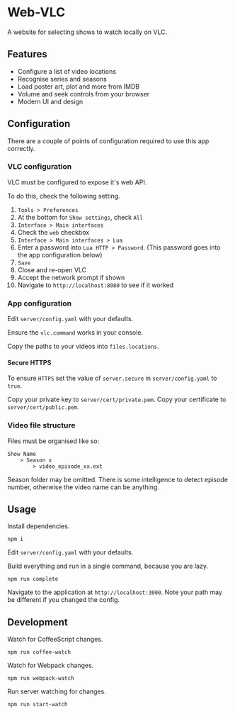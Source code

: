 # Web-VLC

A website for selecting shows to watch locally on VLC.

## Features

* Configure a list of video locations
* Recognise series and seasons
* Load poster art, plot and more from IMDB
* Volume and seek controls from your browser
* Modern UI and design

## Configuration

There are a couple of points of configuration required to use this app correctly.

### VLC configuration

VLC must be configured to expose it's web API.

To do this, check the following setting.

1. `Tools > Preferences`
2. At the bottom for `Show settings`, check `All`
3. `Interface > Main interfaces`
4. Check the `web` checkbox
5. `Interface > Main interfaces > Lua`
6. Enter a password into `Lua HTTP > Password`. (This password goes into the app configuration below)
7. `Save`
8. Close and re-open VLC
9. Accept the network prompt if shown
10. Navigate to `http://localhost:8080` to see if it worked

### App configuration

Edit `server/config.yaml` with your defaults.

Ensure the `vlc.command` works in your console.

Copy the paths to your videos into `files.locations`.

#### Secure HTTPS

To ensure `HTTPS` set the value of `server.secure` in `server/config.yaml` to `true`.

Copy your private key to `server/cert/private.pem`.
Copy your certificate to `server/cert/public.pem`.

### Video file structure

Files must be organised like so:

```
Show Name
	> Season x
		> video_episode_xx.ext
```

Season folder may be omitted.
There is some intelligence to detect episode number, otherwise the video name can be anything.


## Usage

Install dependencies.

```
npm i
```

Edit `server/config.yaml` with your defaults.

Build everything and run in a single command, because you are lazy.

```
npm run complete
```

Navigate to the application at `http://localhost:3000`.
Note your path may be different if you changed the config.

## Development

Watch for CoffeeScript changes.

```
npm run coffee-watch
```

Watch for Webpack changes.

```
npm run webpack-watch
```

Run server watching for changes.

```
npm run start-watch
```
